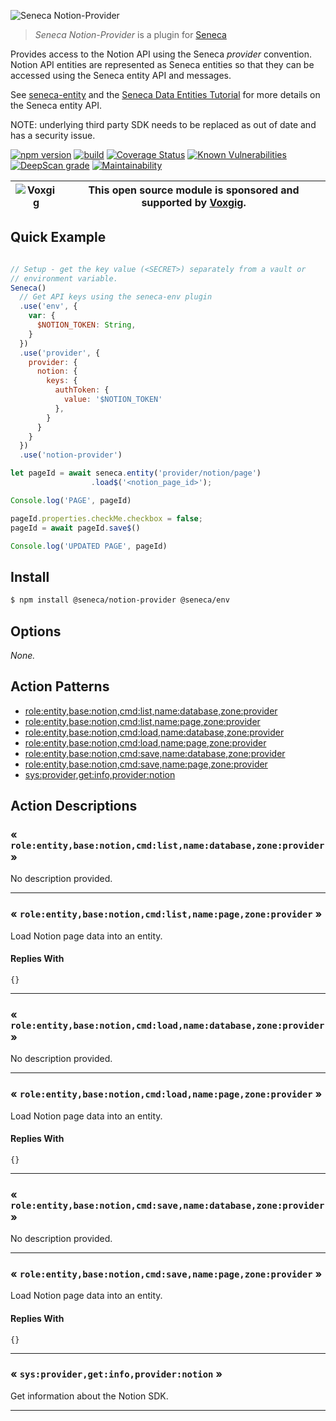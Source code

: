 ![Seneca Notion-Provider](http://senecajs.org/files/assets/seneca-logo.png)

> _Seneca Notion-Provider_ is a plugin for [Seneca](http://senecajs.org)


Provides access to the Notion API using the Seneca *provider*
convention. Notion API entities are represented as Seneca entities so
that they can be accessed using the Seneca entity API and messages.

See [seneca-entity](senecajs/seneca-entity) and the [Seneca Data
Entities
Tutorial](https://senecajs.org/docs/tutorials/understanding-data-entities.html) for more details on the Seneca entity API.

NOTE: underlying third party SDK needs to be replaced as out of date and has a security issue.

[![npm version](https://img.shields.io/npm/v/@seneca/trello-provider.svg)](https://npmjs.com/package/@seneca/trello-provider)
[![build](https://github.com/senecajs/seneca-trello-provider/actions/workflows/build.yml/badge.svg)](https://github.com/senecajs/seneca-trello-provider/actions/workflows/build.yml)
[![Coverage Status](https://coveralls.io/repos/github/senecajs/seneca-trello-provider/badge.svg?branch=main)](https://coveralls.io/github/senecajs/seneca-trello-provider?branch=main)
[![Known Vulnerabilities](https://snyk.io/test/github/senecajs/seneca-trello-provider/badge.svg)](https://snyk.io/test/github/senecajs/seneca-trello-provider)
[![DeepScan grade](https://deepscan.io/api/teams/5016/projects/19462/branches/505954/badge/grade.svg)](https://deepscan.io/dashboard#view=project&tid=5016&pid=19462&bid=505954)
[![Maintainability](https://api.codeclimate.com/v1/badges/f76e83896b731bb5d609/maintainability)](https://codeclimate.com/github/senecajs/seneca-trello-provider/maintainability)


| ![Voxgig](https://www.voxgig.com/res/img/vgt01r.png) | This open source module is sponsored and supported by [Voxgig](https://www.voxgig.com). |
|---|---|


## Quick Example


```js

// Setup - get the key value (<SECRET>) separately from a vault or
// environment variable.
Seneca()
  // Get API keys using the seneca-env plugin
  .use('env', {
    var: {
      $NOTION_TOKEN: String,
    }
  })
  .use('provider', {
    provider: {
      notion: {
        keys: {
          authToken: {
            value: '$NOTION_TOKEN'
          },
        }
      }
    }
  })
  .use('notion-provider')

let pageId = await seneca.entity('provider/notion/page')
                  .load$('<notion_page_id>');

Console.log('PAGE', pageId)

pageId.properties.checkMe.checkbox = false;
pageId = await pageId.save$()

Console.log('UPDATED PAGE', pageId)

```

## Install

```sh
$ npm install @seneca/notion-provider @seneca/env
```



<!--START:options-->


## Options

*None.*


<!--END:options-->

<!--START:action-list-->


## Action Patterns

* [role:entity,base:notion,cmd:list,name:database,zone:provider](#-roleentitybasenotioncmdlistnamedatabasezoneprovider-)
* [role:entity,base:notion,cmd:list,name:page,zone:provider](#-roleentitybasenotioncmdlistnamepagezoneprovider-)
* [role:entity,base:notion,cmd:load,name:database,zone:provider](#-roleentitybasenotioncmdloadnamedatabasezoneprovider-)
* [role:entity,base:notion,cmd:load,name:page,zone:provider](#-roleentitybasenotioncmdloadnamepagezoneprovider-)
* [role:entity,base:notion,cmd:save,name:database,zone:provider](#-roleentitybasenotioncmdsavenamedatabasezoneprovider-)
* [role:entity,base:notion,cmd:save,name:page,zone:provider](#-roleentitybasenotioncmdsavenamepagezoneprovider-)
* [sys:provider,get:info,provider:notion](#-sysprovidergetinfoprovidernotion-)


<!--END:action-list-->

<!--START:action-desc-->


## Action Descriptions

### &laquo; `role:entity,base:notion,cmd:list,name:database,zone:provider` &raquo;

No description provided.



----------
### &laquo; `role:entity,base:notion,cmd:list,name:page,zone:provider` &raquo;

Load Notion page data into an entity.





#### Replies With


```
{}
```


----------
### &laquo; `role:entity,base:notion,cmd:load,name:database,zone:provider` &raquo;

No description provided.



----------
### &laquo; `role:entity,base:notion,cmd:load,name:page,zone:provider` &raquo;

Load Notion page data into an entity.





#### Replies With


```
{}
```


----------
### &laquo; `role:entity,base:notion,cmd:save,name:database,zone:provider` &raquo;

No description provided.



----------
### &laquo; `role:entity,base:notion,cmd:save,name:page,zone:provider` &raquo;

Load Notion page data into an entity.





#### Replies With


```
{}
```


----------
### &laquo; `sys:provider,get:info,provider:notion` &raquo;

Get information about the Notion SDK.



----------


<!--END:action-desc-->
